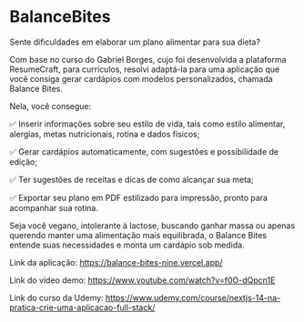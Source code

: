 ﻿# BalanceBites
 
Sente dificuldades em elaborar um plano alimentar para sua dieta?

Com base no curso do Gabriel Borges, cujo foi desenvolvida a plataforma ResumeCraft, para currículos, resolvi adaptá-la para uma aplicação que você consiga gerar cardápios com modelos personalizados, chamada Balance Bites.

Nela, você consegue: 

✅ Inserir informações sobre seu estilo de vida, tais como estilo alimentar, alergias, metas nutricionais, rotina e dados físicos;

✅ Gerar cardápios automaticamente, com sugestões e possibilidade de edição;

✅ Ter sugestões de receitas e dicas de como alcançar sua meta;

✅ Exportar seu plano em PDF estilizado para impressão, pronto para acompanhar sua rotina.

Seja você vegano, intolerante à lactose, buscando ganhar massa ou apenas querendo manter uma alimentação mais equilibrada, o Balance Bites entende suas necessidades e monta um cardápio sob medida.

Link da aplicação: https://balance-bites-nine.vercel.app/

Link do vídeo demo: https://www.youtube.com/watch?v=f0O-dQpcn1E

Link do curso da Udemy: https://www.udemy.com/course/nextjs-14-na-pratica-crie-uma-aplicacao-full-stack/
